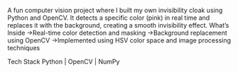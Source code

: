 A fun computer vision project where I built my own invisibility cloak using Python and OpenCV. It detects a specific color (pink) in real time and replaces it with the background, creating a smooth invisibility effect.
What’s Inside
->Real-time color detection and masking
->Background replacement using OpenCV
->Implemented using HSV color space and image processing techniques

Tech Stack
Python | OpenCV | NumPy
